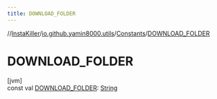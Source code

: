 ```yaml
---
title: DOWNLOAD_FOLDER
---
```

//[InstaKiller](../../../index.html)/[io.github.yamin8000.utils](../index.html)/[Constants](index.html)/[DOWNLOAD_FOLDER](-d-o-w-n-l-o-a-d_-f-o-l-d-e-r.html)



# DOWNLOAD_FOLDER



[jvm]\
const val [DOWNLOAD_FOLDER](-d-o-w-n-l-o-a-d_-f-o-l-d-e-r.html): [String](https://kotlinlang.org/api/latest/jvm/stdlib/kotlin/-string/index.html)





